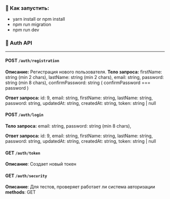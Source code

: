 ### 🔐 Как запустить:
- yarn install or npm install
- npm run migration
- npm run dev



### 🔐 Auth API

---

#### **POST** `/auth/registration`
**Описание:** Регистрация нового пользователя.
**Тело запроса:**
    firstName: string (min 2 chars), 
    lastName: string (min 2 chars), 
    email: string, 
    password: string (min 8 chars),
    confirmPassword: string ( confirmPassword === password )

**Ответ запроса:**
    id: 9,
    email: string,
    firstName: string,
    lastName: string,
    password: string,
    updatedAt: string,
    createdAt: string,
    token: string | null

#### **POST** `/auth/login`
**Тело запроса:**
    email: string,
    password: string (min 8 chars),

**Ответ запроса:**
    id: 9,
    email: string,
    firstName: string,
    lastName: string,
    password: string,
    updatedAt: string,
    createdAt: string,
    token: string | null

#### **GET** `/auth/token`
**Описание**: Создает новый токен

#### **GET** `/auth/security`
**Описание**: Для тестов, проверяет работает ли система авторизации
**methods**: GET